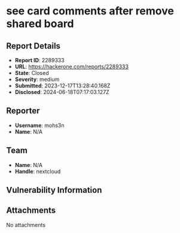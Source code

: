 # see card comments after remove shared board

## Report Details
- **Report ID**: 2289333
- **URL**: https://hackerone.com/reports/2289333
- **State**: Closed
- **Severity**: medium
- **Submitted**: 2023-12-17T13:28:40.168Z
- **Disclosed**: 2024-06-18T07:17:03.127Z

## Reporter
- **Username**: mohs3n
- **Name**: N/A

## Team
- **Name**: N/A
- **Handle**: nextcloud

## Vulnerability Information


## Attachments
No attachments
